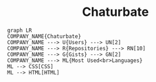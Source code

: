 <h1 align="center">Chaturbate</h1>

```mermaid
graph LR
COMPANY_NAME{Chaturbate}
COMPANY_NAME ---> U{Users} ---> UN[2]
COMPANY_NAME ---> R{Repositories} ---> RN[10]
COMPANY_NAME ---> G{Gists} ---> GN[2]
COMPANY_NAME ---> ML{Most Used<br>Languages}
ML --> CSS[CSS]
ML --> HTML[HTML]
```
